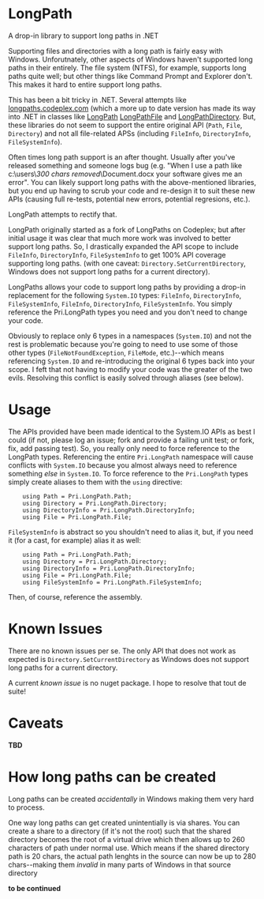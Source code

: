 LongPath
========

A drop-in library to support long paths in .NET

Supporting files and directories with a long path is fairly easy with Windows.  Unforutnately, other aspects of Windows haven't supported long paths in their entirely.  The file system (NTFS), for example, supports long paths quite well; but other things like Command Prompt and Explorer don't.  This makes it hard to entire support long paths.

This has been a bit tricky in .NET.  Several attempts like [longpaths.codeplex.com](http://longpaths.codeplex.com/) (which a more up to date version has made its way into .NET in classes like [LongPath](http://referencesource.microsoft.com/#mscorlib/system/io/longpath.cs) [LongPathFile](http://referencesource.microsoft.com/#mscorlib/system/io/longpath.cs#734b3020e7ff04fe#references) and [LongPathDirectory](http://referencesource.microsoft.com/#mscorlib/system/io/longpath.cs#ed4ae27b0c89bf61#references).  But, these libraries do not seem to support the entire original API (`Path`, `File`, `Directory`) and not all file-related APSs (including `FileInfo`, `DirectoryInfo`, `FileSystemInfo`).

Often times long path support is an after thought.  Usually after you've released something and someone logs bug (e.g. "When I use a path like c:\\users\\*300 chars removed*\\Document.docx your software gives me an error".  You can likely support long paths with the above-mentioned libraries, but you end up having to scrub your code and re-design it to suit these new APIs (causing full re-tests, potential new errors, potential regresions, etc.).

LongPath attempts to rectify that.

LongPath originally started as a fork of LongPaths on Codeplex; but after initial usage it was clear that much more work was involved to better support long paths.  So, I drastically expanded the API scope to include `FileInfo`, `DirectoryInfo`, `FileSystemInfo` to get 100% API coverage supporting long paths.  (with one caveat: `Directory.SetCurrentDirectory`, Windows does not support long paths for a current directory).

LongPaths allows your code to support long paths by providing a drop-in replacement for the following `System.IO` types: `FileInfo`, `DirectoryInfo`, `FileSystemInfo`, `FileInfo`, `DirectoryInfo`, `FileSystemInfo`.  You simply reference the Pri.LongPath types you need and you don't need to change your code.

Obviously to replace only 6 types in a namespaces (`System.IO`) and not the rest is problematic because you're going to need to use some of those other types (`FileNotFoundException`, `FileMode`, etc.)--which means referencing `System.IO` and re-introducing the original 6 types back into your scope.  I feft that not having to modify your code was the greater of the two evils.  Resolving this conflict is easily solved through aliases (see below).


Usage
=====
The APIs provided have been made identical to the System.IO APIs as best I could (if not, please log an issue; fork and provide a failing unit test; or fork, fix, add passing test).  So, you really only need to force reference to the LongPath types.  Referencing the entire `Pri.LongPath` namespace will cause conflicts with `System.IO` because you almost always need to reference something *else* in `System.IO`.  To force reference to the `Pri.LongPath` types simply create aliases to them with the `using` directive:
```
	using Path = Pri.LongPath.Path;
	using Directory = Pri.LongPath.Directory;
	using DirectoryInfo = Pri.LongPath.DirectoryInfo;
	using File = Pri.LongPath.File;
```

`FileSystemInfo` is abstract so you shouldn't need to alias it, but, if you need it (for a cast, for example) alias it as well:
```
	using Path = Pri.LongPath.Path;
	using Directory = Pri.LongPath.Directory;
	using DirectoryInfo = Pri.LongPath.DirectoryInfo;
	using File = Pri.LongPath.File;
	using FileSystemInfo = Pri.LongPath.FileSystemInfo;
```
Then, of course, reference the assembly.


Known Issues
============

There are no known issues per se.  The only API that does not work as expected is `Directory.SetCurrentDirectory` as Windows does not support long paths for a current directory.

A current *known issue* is no nuget package.  I hope to resolve that tout de suite!

Caveats
=======

**TBD**

How long paths can be created
=============================

Long paths can be created *accidentally* in Windows making them very hard to process.

One way long paths can get created unintentially is via shares.  You can create a share to a directory (if it's not the root) such that the shared directory becomes the root of a virtual drive which then allows up to 260 characters of path under normal use.  Which means if the shared directory path is 20 chars, the actual path lenghts in the source can now be up to 280 chars--making them *invalid* in many parts of Windows in that source directory

**to be continued**
